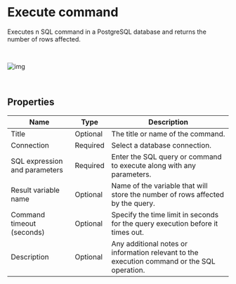 # Execute command

Executes n SQL command in a PostgreSQL database and returns the number of rows affected.

<br/>

![img](https://profitbasedocs.blob.core.windows.net/flowimages/postgre-execute-command.png)

<br/>

## Properties

| Name                        | Type     | Description                                                                                      |
| --------------------------- | -------- | ------------------------------------------------------------------------------------------------ |
| Title                       | Optional | The title or name of the command.                                                                |
| Connection                  | Required | Select a database connection.                                                                    |
| SQL expression and parameters | Required | Enter the SQL query or command to execute along with any parameters.                             |
| Result variable name        | Optional | Name of the variable that will store the number of rows affected by the query.                   |
| Command timeout (seconds)   | Optional | Specify the time limit in seconds for the query execution before it times out.                    |
| Description                 | Optional | Any additional notes or information relevant to the execution command or the SQL operation.       |

<br/>
